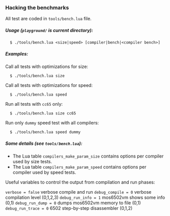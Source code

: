 ### Hacking the benchmarks

All test are coded in `tools/bench.lua` file.

##### Usage (`playground/` is current directory):
```
  $ ./tools/bench.lua <size|speed> [compiler|bench|<compiler bench>]
```

##### Examples:

Call all tests with optimizations for size:
```
  $ ./tools/bench.lua size
```

Call all tests with optimizations for speed:
```
  $ ./tools/bench.lua speed
```

Run all tests with `cc65` only:
```
  $ ./tools/bench.lua size cc65
```

Run only `dummy` speed test with all compilers:
```
  $ ./tools/bench.lua speed dummy
```

##### Some details (see `tools/bench.lua`):

 * The Lua table `compilers_make_param_size` contains options per compiler used by size tests.
 * The Lua table `compilers_make_param_speed` contains options per compiler used by speed tests.

Useful variables to control the output from compilation and run phases:

  `verbose = false`  verbose compile and run
  `debug_compile = 0`  verbose compilation level (0,1,2,3)
  `debug_run_info = 1` mos6502vm shows some info (0,1)
  `debug_run_dump = 0` dumps mos6502vm memory to file (0,1)
  `debug_run_trace = 0` 6502 step-by-step disassembler (0,1,2)
